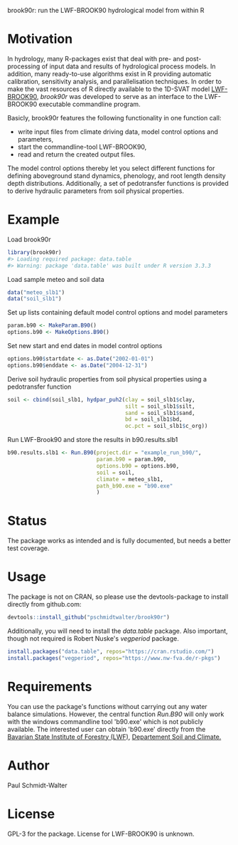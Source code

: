 
<!-- README.md is generated from README.Rmd. Please edit that file -->
brook90r: run the LWF-BROOK90 hydrological model from within R

Motivation
==========

In hydrology, many R-packages exist that deal with pre- and post-processing of input data and results of hydrological process models. In addition, many ready-to-use algorithms exist in R providing automatic calibration, sensitivity analysis, and parallelisation techniques. In order to make the vast resources of R directly available to the 1D-SVAT model [LWF-BROOK90](https://www.lwf.bayern.de/boden-klima/wasserhaushalt/index.php), *brook90r* was developed to serve as an interface to the LWF-BROOK90 executable commandline program.

Basicly, brook90r features the following functionality in one function call:

-   write input files from climate driving data, model control options and parameters,
-   start the commandline-tool LWF-BROOK90,
-   read and return the created output files.

The model control options thereby let you select different functions for defining aboveground stand dynamics, phenology, and root length density depth distributions. Additionally, a set of pedotransfer functions is provided to derive hydraulic parameters from soil physical properties.

Example
=======

Load brook90r

``` r
library(brook90r)
#> Loading required package: data.table
#> Warning: package 'data.table' was built under R version 3.3.3
```

Load sample meteo and soil data

``` r
data("meteo_slb1")
data("soil_slb1")
```

Set up lists containing default model control options and model parameters

``` r
param.b90 <- MakeParam.B90()
options.b90 <- MakeOptions.B90()
```

Set new start and end dates in model control options

``` r
options.b90$startdate <- as.Date("2002-01-01")
options.b90$enddate <- as.Date("2004-12-31")
```

Derive soil hydraulic properties from soil physical properties using a pedotransfer function

``` r
soil <- cbind(soil_slb1, hydpar_puh2(clay = soil_slb1$clay,
                                     silt = soil_slb1$silt,
                                     sand = soil_slb1$sand,
                                     bd = soil_slb1$bd,
                                     oc.pct = soil_slb1$c_org))
```

Run LWF-Brook90 and store the results in b90.results.slb1

``` r
b90.results.slb1 <- Run.B90(project.dir = "example_run_b90/",
                            param.b90 = param.b90,
                            options.b90 = options.b90,
                            soil = soil,
                            climate = meteo_slb1,
                            path_b90.exe = "b90.exe"
                            )
```

Status
======

The package works as intended and is fully documented, but needs a better test coverage.

Usage
=====

The package is not on CRAN, so please use the devtools-package to install directly from github.com:

``` r
devtools::install_github("pschmidtwalter/brook90r")
```

Additionally, you will need to install the *data.table* package. Also important, though not required is Robert Nuske's *vegperiod* package.

``` r
install.packages("data.table", repos="https://cran.rstudio.com/")
install.packages("vegperiod", repos="https://www.nw-fva.de/r-pkgs")
```

Requirements
============

You can use the package's functions without carrying out any water balance simulations. However, the central function *Run.B90* will only work with the windows commandline tool 'b90.exe' which is not publicly available. The interested user can obtain 'b90.exe' directly from the [Bavarian State Institute of Forestry (LWF)](http://www.lwf.bayern.de/), [Departement Soil and Climate.](https://www.lwf.bayern.de/boden-klima/wasserhaushalt/index.php)

Author
======

Paul Schmidt-Walter

License
=======

GPL-3 for the package. License for LWF-BROOK90 is unknown.
